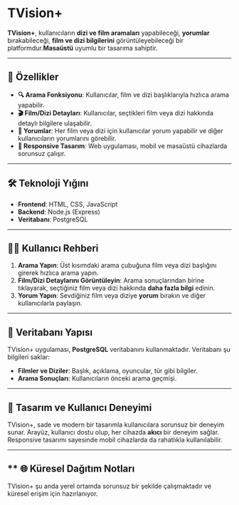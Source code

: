 # **TVision+**

**TVision+**, kullanıcıların **dizi ve film aramaları** yapabileceği, **yorumlar** bırakabileceği, **film ve dizi bilgilerini** görüntüleyebileceği bir platformdur.**Masaüstü**  uyumlu bir tasarıma sahiptir.

---

## **🚀 Özellikler**

- **🔍 Arama Fonksiyonu**: Kullanıcılar, film ve dizi başlıklarıyla hızlıca arama yapabilir.
- **🎬 Film/Dizi Detayları**: Kullanıcılar, seçtikleri film veya dizi hakkında detaylı bilgilere ulaşabilir. 
- **💬 Yorumlar**: Her film veya dizi için kullanıcılar yorum yapabilir ve diğer kullanıcıların yorumlarını görebilir.
- **📱 Responsive Tasarım**: Web uygulaması, mobil ve masaüstü cihazlarda sorunsuz çalışır.

---

## **🛠️ Teknoloji Yığını**

- **Frontend**: HTML, CSS, JavaScript
- **Backend**: Node.js (Express)
- **Veritabanı**: PostgreSQL

---

## **👩‍💻 Kullanıcı Rehberi**

1. **Arama Yapın**: Üst kısımdaki arama çubuğuna film veya dizi başlığını girerek hızlıca arama yapın.
2. **Film/Dizi Detaylarını Görüntüleyin**: Arama sonuçlarından birine tıklayarak, seçtiğiniz film veya dizi hakkında **daha fazla bilgi** edinin.
3. **Yorum Yapın**: Sevdiğiniz film veya diziye **yorum** bırakın ve diğer kullanıcılarla paylaşın.

---

## **💾 Veritabanı Yapısı**

TVision+ uygulaması, **PostgreSQL** veritabanını kullanmaktadır. Veritabanı şu bilgileri saklar:

- **Filmler ve Diziler**: Başlık, açıklama, oyuncular, tür gibi bilgiler.
- **Arama Sonuçları**: Kullanıcıların önceki arama geçmişi.
  
---

## **🎨 Tasarım ve Kullanıcı Deneyimi**

TVision+, sade ve modern bir tasarımla kullanıcılara sorunsuz bir deneyim sunar. Arayüz, kullanıcı dostu olup, her cihazda **akıcı** bir deneyim sağlar. Responsive tasarımı sayesinde mobil cihazlarda da rahatlıkla kullanılabilir.

---
## ** 🌐 Küresel Dağıtım Notları

TVision+ şu anda yerel ortamda sorunsuz bir şekilde çalışmaktadır ve küresel erişim için hazırlanıyor.

